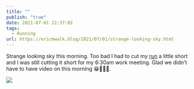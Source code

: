 ```yaml
---
title: ""
publish: "true"
date: 2021-07-01 22:37:02
tags:
  - Running
url: https://ericmwalk.blog/2021/07/01/strange-looking-sky.html
---
```

Strange looking sky this morning. Too bad I had to cut my [run](https://www.strava.com/activities/5557477903) a little short and I was still cutting it short for my 6:30am work meeting. Glad we didn’t have to have video on this morning 😁🏃🏻‍♂️.


![](https://ericmwalk.blog/uploads/2021/14320f3fe6.jpg)